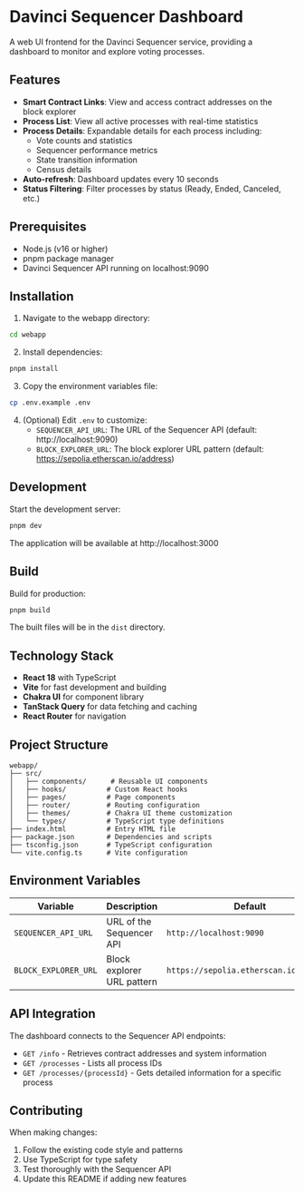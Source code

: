 # Davinci Sequencer Dashboard

A web UI frontend for the Davinci Sequencer service, providing a dashboard to monitor and explore voting processes.

## Features

- **Smart Contract Links**: View and access contract addresses on the block explorer
- **Process List**: View all active processes with real-time statistics
- **Process Details**: Expandable details for each process including:
  - Vote counts and statistics
  - Sequencer performance metrics
  - State transition information
  - Census details
- **Auto-refresh**: Dashboard updates every 10 seconds
- **Status Filtering**: Filter processes by status (Ready, Ended, Canceled, etc.)

## Prerequisites

- Node.js (v16 or higher)
- pnpm package manager
- Davinci Sequencer API running on localhost:9090

## Installation

1. Navigate to the webapp directory:
```bash
cd webapp
```

2. Install dependencies:
```bash
pnpm install
```

3. Copy the environment variables file:
```bash
cp .env.example .env
```

4. (Optional) Edit `.env` to customize:
   - `SEQUENCER_API_URL`: The URL of the Sequencer API (default: http://localhost:9090)
   - `BLOCK_EXPLORER_URL`: The block explorer URL pattern (default: https://sepolia.etherscan.io/address)

## Development

Start the development server:
```bash
pnpm dev
```

The application will be available at http://localhost:3000

## Build

Build for production:
```bash
pnpm build
```

The built files will be in the `dist` directory.

## Technology Stack

- **React 18** with TypeScript
- **Vite** for fast development and building
- **Chakra UI** for component library
- **TanStack Query** for data fetching and caching
- **React Router** for navigation

## Project Structure

```
webapp/
├── src/
│   ├── components/      # Reusable UI components
│   ├── hooks/          # Custom React hooks
│   ├── pages/          # Page components
│   ├── router/         # Routing configuration
│   ├── themes/         # Chakra UI theme customization
│   └── types/          # TypeScript type definitions
├── index.html          # Entry HTML file
├── package.json        # Dependencies and scripts
├── tsconfig.json       # TypeScript configuration
└── vite.config.ts      # Vite configuration
```

## Environment Variables

| Variable | Description | Default |
|----------|-------------|---------|
| `SEQUENCER_API_URL` | URL of the Sequencer API | `http://localhost:9090` |
| `BLOCK_EXPLORER_URL` | Block explorer URL pattern | `https://sepolia.etherscan.io/address` |

## API Integration

The dashboard connects to the Sequencer API endpoints:
- `GET /info` - Retrieves contract addresses and system information
- `GET /processes` - Lists all process IDs
- `GET /processes/{processId}` - Gets detailed information for a specific process

## Contributing

When making changes:
1. Follow the existing code style and patterns
2. Use TypeScript for type safety
3. Test thoroughly with the Sequencer API
4. Update this README if adding new features
